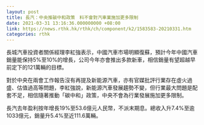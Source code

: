 ```yaml
---
layout: post
title: 長汽：中央推碳中和政策　料不會對汽車業施加更多限制
date: 2021-03-31 13:16:36.000000000 +08:00
link: https://news.rthk.hk/rthk/ch/component/k2/1583583-20210331.htm
categories: rthk
---
```


長城汽車投資者關係經理李紅強表示，中國汽車市場明顯復蘇，預計今年中國汽車銷量能保持5%至10%的增長，公司今年亦會推出多款新車，相信銷量有望超越早前定下的121萬輛的目標。

對於中央在兩會工作報告沒有再提及新能源汽車，亦有官媒批評行業存在虛火過盛、估值過高等問題，李紅強說，新能源汽車發展趨勢不變，但行業最大問題是配套不足，相信隨著推動「碳中和」政策，中央不會為行業發展施加更多限制。

長汽去年盈利按年增長19%至53.6億元人民幣，不派末期息。總收入升7.4%至逾1033億元，銷量升5.4%至近111.6萬輛。
